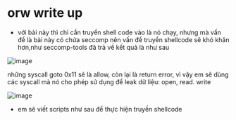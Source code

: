 # orw write up 

- với bài này thì chỉ cần truyền shell code vào là nó chạy, nhưng mà vấn đề là bài này có chứa seccomp nên vấn đề truyền shellcode sẽ khó khăn hơn,như seccomp-tools đã trả về kết quả là như sau

![image](https://github.com/antkss/writeUP/assets/88892713/9aba7444-cc10-4ff6-9a32-ad55f7fbb8ca)


 những syscall goto 0x11 sẽ là allow, còn lại là return error, vì vậy em sẽ dùng các syscall mà nó cho phép sử dụng để leak dữ liệu: open, read. write

![image](https://github.com/antkss/writeUP/assets/88892713/9200eb56-d1cd-4cb8-922c-ceb7d9438ab8)
- em sẽ viết scripts như sau để thực hiện truyền shellcode
